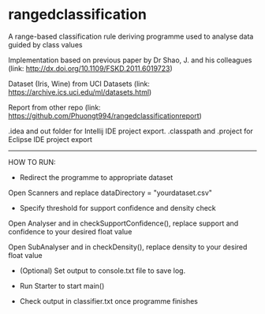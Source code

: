 # rangedclassification
A range-based classification rule deriving programme used to analyse data guided by class values 

Implementation based on previous paper by Dr Shao, J. and his colleagues (link: http://dx.doi.org/10.1109/FSKD.2011.6019723)

Dataset (Iris, Wine) from UCI Datasets (link: https://archive.ics.uci.edu/ml/datasets.html)

Report from other repo (link: https://github.com/Phuongt994/rangedclassificationreport)

.idea and out folder for Intellij IDE project export.
.classpath and .project for Eclipse IDE project export

---

HOW TO RUN:
- Redirect the programme to appropriate dataset 

Open Scanners and replace dataDirectory = "yourdataset.csv" 

- Specify threshold for support confidence and density check

Open Analyser and in checkSupportConfidence(), replace support and confidence to your desired float value

Open SubAnalyser and in checkDensity(), replace density to your desired float value

- (Optional) Set output to console.txt file to save log.

- Run Starter to start main()

- Check output in classifier.txt once programme finishes
